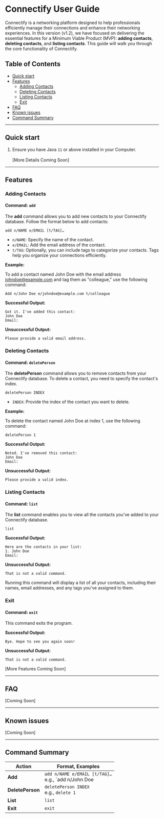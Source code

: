 # Connectify User Guide

Connectify is a networking platform designed to help professionals efficiently manage their connections and enhance their networking experiences. In this version (v1.2), we have focused on delivering the essential features for a Minimum Viable Product (MVP): **adding contacts**, **deleting contacts**, and **listing contacts**. This guide will walk you through the core functionality of Connectify.

## Table of Contents
* [Quick start](#quick-start)
* [Features](#features)
  * [Adding Contacts](#adding-contacts)
  * [Deleting Contacts](#deleting-contacts)
  * [Listing Contacts](#listing-contacts)
  * [Exit](#exit)
* [FAQ](#faq)
* [Known issues](#known-issues)
* [Command Summary](#command-summary)

--------------------------------------------------------------------------------------------------------------------

## Quick start

1. Ensure you have Java `11` or above installed in your Computer.
<br><br>
[More Details Coming Soon]
--------------------------------------------------------------------------------------------------------------------

## Features

### Adding Contacts

#### Command: `add`

The **add** command allows you to add new contacts to your Connectify database. Follow the format below to add contacts:

`add n/NAME e/EMAIL [t/TAG]…`

- `n/NAME`: Specify the name of the contact.
- `e/EMAIL`: Add the email address of the contact.
- `t/TAG`: Optionally, you can include tags to categorize your contacts. Tags help you organize your connections efficiently.

**Example:**

To add a contact named John Doe with the email address johndoe@example.com and tag them as "colleague," use the following command:

```
Add n/John Doe e/johndoe@example.com t/colleague
```

**Successful Output:**

```
Got it. I've added this contact:
John Doe
Email:
```

**Unsuccessful Output:**

```
Please provide a valid email address.
```

### Deleting Contacts

#### Command: `deletePerson`

The **deletePerson** command allows you to remove contacts from your Connectify database. To delete a contact, you need to specify the contact's index.

```
deletePerson INDEX
```

- `INDEX`: Provide the index of the contact you want to delete.

**Example:**

To delete the contact named John Doe at index 1, use the following command:
```
deletePerson 1
```

**Successful Output:**

```
Noted. I've removed this contact:
John Doe
Email:
```

**Unsuccessful Output:**

```
Please provide a valid index.
```

### Listing Contacts

#### Command: `list`

The **list** command enables you to view all the contacts you've added to your Connectify database.

```
list
```

**Successful Output:**

```
Here are the contacts in your list:
1. John Doe
Email:
```

**Unsuccessful Output:**

```
That is not a valid command.
```

Running this command will display a list of all your contacts, including their names, email addresses, and any tags you've assigned to them.

### Exit

#### Command: `exit`

This command exits the program.

**Successful Output:**

```
Bye. Hope to see you again soon!
```

**Unsuccessful Output:**

```
That is not a valid command.
```

[More Features Coming Soon]

--------------------------------------------------------------------------------------------------------------------

## FAQ

[Coming Soon]

--------------------------------------------------------------------------------------------------------------------

## Known issues

[Coming Soon]

--------------------------------------------------------------------------------------------------------------------

## Command Summary

| Action           | Format, Examples              |
|------------------|-------------------------------|
| **Add**          | `add n/NAME e/EMAIL [t/TAG]…` <br> e.g., `add n/John Doe |
| **DeletePerson** | `deletePerson INDEX` <br> e.g., `delete 1` |
| **List**         | `list`                        |
| **Exit**         | `exit`                        |

